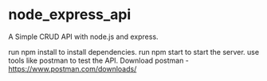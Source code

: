 # node_express_api
A Simple CRUD API with node.js and express.

run npm install to install dependencies.
run npm start to start the server.
use tools like postman to test the API.
Download postman - https://www.postman.com/downloads/
